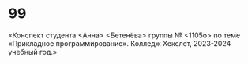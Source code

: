 # 99
«Конспект студента &lt;Анна> &lt;Бетенёва> группы № &lt;1105о> по теме «Прикладное программирование». Колледж Хекслет, 2023-2024 учебный год.»
